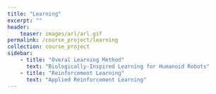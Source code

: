 ```yaml
---
title: "Learning"
excerpt: ""
header:
    teaser: images/arl/arl.gif
permalink: /course_project/learning
collection: course_project
sidebar:
    - title: "Overal Learning Method"
      text: "Biologically-Inspired Learning for Humanoid Robots"
    - title: "Reinforcement Learning"
      text: "Applied Reinforcement Learning"
---
```


